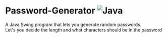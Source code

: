 # Password-Generator ![Java](https://img.shields.io/badge/java-%23ED8B00.svg?style=for-the-badge&logo=openjdk&logoColor=white)

A Java Swing program that lets you generate random passwords. <br>
Let's you decide the length and what characters should be in the password <br>
